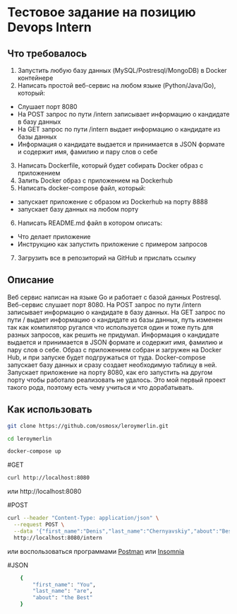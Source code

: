 # Тестовое задание на позицию Devops Intern

## Что требовалось
1. Запустить любую базу данных (MySQL/Postresql/MongoDB) в Docker контейнере
2. Написать простой веб-сервис на любом языке (Python/Java/Go), который:
- Слушает порт 8080
- На POST запрос по пути /intern записывает информацию о кандидате в базу данных
- На GET запрос по пути /intern выдает информацию о кандидате из базы данных
- Информация о кандидате выдается и принимается в JSON формате и содержит имя, фамилию и пару слов о себе
3. Написать Dockerfile, который будет собирать Docker образ c приложением
4. Залить Docker образ с приложением на Dockerhub
5. Написать docker-compose файл, который:
- запускает приложение с образом из Dockerhub на порту 8888 
- запускает базу данных на любом порту
6. Написать README.md файл в котором описать:
- Что делает приложение
- Инструкцию как запустить приложение с примером запросов
7. Загрузить все в репозиторий на GitHub и прислать ссылку

## Описание
Веб сервис написан на языке Go и работает с базой данных Postresql. Веб-сервис слушает порт 8080. На POST запрос по пути /intern записывает информацию о кандидате в базу данных. На GET запрос по пути / выдает информацию о кандидате из базы данных, путь изменен так как компилятор ругался что используется один и тоже путь для разных запросов, как решить не придумал. Информация о кандидате выдается и принимается в JSON формате и содержит имя, фамилию и пару слов о себе. Образ с приложением собран и загружен на Docker Hub, и при запуске будет подгружаться от туда. Docker-compose запускает базу данных и сразу создает необходимую таблицу в ней. Запускает приложение на порту 8080, как его запустить на другом порту чтобы работало реализовать не удалось. Это мой первый проект такого рода, поэтому есть чему учиться и что дорабатывать.

## Как использовать

```bash
git clone https://github.com/osmosx/leroymerlin.git
```
```bash
cd leroymerlin
```
```bash
docker-compose up
```
#GET

```bash
curl http://localhost:8080
```
или http://localhost:8080 

#POST

```bash
curl --header "Content-Type: application/json" \
  --request POST \
  --data '{"first_name":"Denis","last_name":"Chernyavskiy","about":"Best Intern"}' \
  http://localhost:8080/intern
```
или воспользоваться программами [Postman](https://www.postman.com) или [Insomnia](https://insomnia.rest)

#JSON
```bash
	{
		"first_name": "You",
		"last_name": "are",
		"about": "the Best"
	}
```

